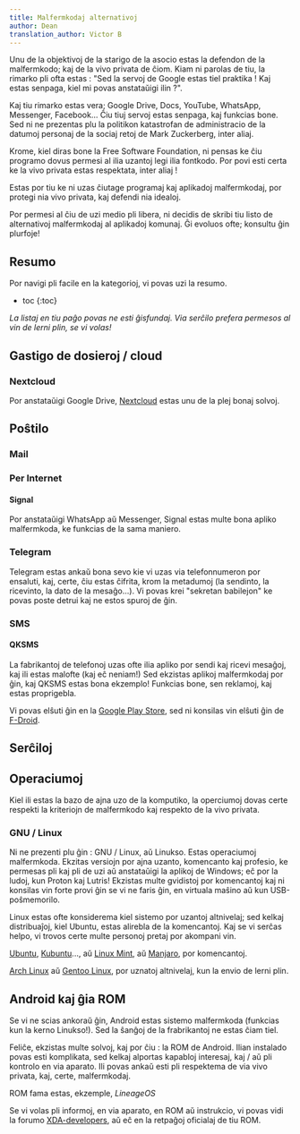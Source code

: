 ```yaml
---
title: Malfermkodaj alternativoj
author: Dean
translation_author: Victor B
---
```


Unu de la objektivoj de la starigo de la asocio estas la defendon de la malfermkodo; kaj de la vivo privata de ĉiom. Kiam ni parolas de tiu, la rimarko pli ofta estas : "Sed la servoj de Google estas tiel praktika ! Kaj estas senpaga, kiel mi povas anstataŭigi ilin ?".

Kaj tiu rimarko estas vera; Google Drive, Docs, YouTube, WhatsApp, Messenger, Facebook... Ĉiu tiuj servoj estas senpaga, kaj funkcias bone. Sed ni ne prezentas plu la politikon katastrofan de administracio de la datumoj personaj de la sociaj retoj de Mark Zuckerberg, inter aliaj.

Krome, kiel diras bone la Free Software Foundation, ni pensas ke ĉiu programo dovus permesi al ilia uzantoj legi ilia fontkodo. Por povi esti certa ke la vivo privata estas respektata, inter aliaj !

Estas por tiu ke ni uzas ĉiutage programaj kaj aplikadoj malfermkodaj, por protegi nia vivo privata, kaj defendi nia idealoj.

Por permesi al ĉiu de uzi medio pli libera, ni decidis de skribi tiu listo de alternativoj malfermkodaj al aplikadoj komunaj. Ĝi evoluos ofte; konsultu ĝin plurfoje!

## Resumo

Por navigi pli facile en la kategorioj, vi povas uzi la resumo.

* toc
{:toc}

*La listaj en tiu paĝo povas ne esti ĝisfundaj. Via serĉilo prefera permesos al vin de lerni plin, se vi volas!*

## Gastigo de dosieroj / cloud

### Nextcloud

Por anstataŭigi Google Drive, [Nextcloud](https://nextcloud.com/) estas unu de la plej bonaj solvoj.

## Poŝtilo

### Mail

### Per Internet



#### Signal

Por anstataŭigi WhatsApp aŭ Messenger, Signal estas multe bona apliko malfermkoda, ke funkcias de la sama maniero.

### Telegram

Telegram estas ankaŭ bona sevo kie vi uzas via telefonnumeron por ensaluti, kaj, certe, ĉiu estas ĉifrita, krom la metadumoj (la sendinto, la ricevinto, la dato de la mesaĝo...). Vi povas krei "sekretan babilejon" ke povas poste detrui kaj ne estos spuroj de ĝin.

### SMS

#### QKSMS

La fabrikantoj de telefonoj uzas ofte ilia apliko por sendi kaj ricevi mesaĝoj, kaj ili estas malofte (kaj eĉ neniam!) Sed ekzistas aplikoj malfermkodaj por ĝin, kaj QKSMS estas bona ekzemplo! Funkcias bone, sen reklamoj, kaj estas proprigebla.

Vi povas elŝuti ĝin en la [Google Play Store](https://play.google.com/store/apps/details?id=com.moez.QKSMS&hl=en_US&gl=US), sed ni konsilas vin elŝuti ĝin de [F-Droid](https://f-droid.org/en/packages/com.moez.QKSMS/).

## Serĉiloj

## Operaciumoj

Kiel ili estas la bazo de ajna uzo de la komputiko, la operciumoj dovas certe respekti la kriteriojn de malfermkodo kaj respekto de la vivo privata.

### GNU / Linux

Ni ne prezenti plu ĝin : GNU / Linux, aŭ Linukso. Estas operaciumoj malfermkoda. Ekzitas versiojn por ajna uzanto, komencanto kaj profesio, ke permesas pli kaj pli de uzi aŭ anstataŭigi la aplikoj de Windows; eĉ por la ludoj, kun Proton kaj Lutris! Ekzistas multe gvidistoj por komencantoj kaj ni konsilas vin forte provi ĝin se vi ne faris ĝin, en virtuala maŝino aŭ kun USB-poŝmemorilo.

Linux estas ofte konsiderema kiel sistemo por uzantoj altnivelaj; sed kelkaj distribuaĵoj, kiel Ubuntu, estas alirebla de la komencantoj. Kaj se vi serĉas helpo, vi trovos certe multe personoj pretaj por akompani vin.

[Ubuntu](https://ubuntu.com/), [Kubuntu](https://kubuntu.org/)..., aŭ [Linux Mint](https://linuxmint.com/), aŭ [Manjaro](https://manjaro.org/), por komencantoj.

[Arch Linux](https://archlinux.org/) aŭ [Gentoo Linux](https://www.gentoo.org/), por uznatoj altnivelaj, kun la envio de lerni plin.

## Android kaj ĝia ROM

Se vi ne scias ankoraŭ ĝin, Android estas sistemo malfermkoda (funkcias kun la kerno Linukso!). Sed la ŝanĝoj de la frabrikantoj ne estas ĉiam tiel.

Feliĉe, ekzistas multe solvoj, kaj por ĉiu : la ROM de Android. Ilian instalado povas esti komplikata, sed kelkaj alportas kapabloj interesaj, kaj / aŭ pli kontrolo en via aparato. Ili povas ankaŭ esti pli respektema de via vivo privata, kaj, certe, malfermkodaj.

ROM fama estas, ekzemple, *LineageOS*

Se vi volas pli informoj, en via aparato, en ROM aŭ instrukcio, vi povas vidi la forumo [XDA-developers](https://www.xda-developers.com/the-most-popular-custom-roms-on-xda/), aŭ eĉ en la retpaĝoj oficialaj de tiu ROM.
